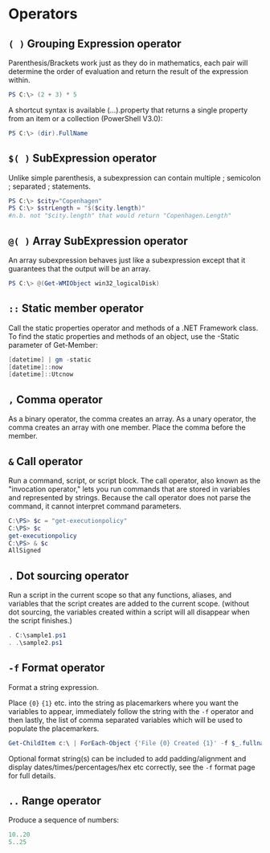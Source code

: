 # Operators

## `( )` Grouping Expression operator

Parenthesis/Brackets work just as they do in mathematics, each pair will determine the order of evaluation and return the result of the expression within.

```powershell
PS C:\> (2 + 3) * 5
```

A shortcut syntax is available (…).property that returns a single property from an item or a collection (PowerShell V3.0):

```powershell
PS C:\> (dir).FullName
```

## `$( )` SubExpression operator

Unlike simple parenthesis, a subexpression can contain multiple ; semicolon ; separated ; statements.

```powershell
PS C:\> $city="Copenhagen"
PS C:\> $strLength = "$($city.length)"
#n.b. not "$city.length" that would return "Copenhagen.Length"
```

## `@( )` Array SubExpression operator

An array subexpression behaves just like a subexpression except that it guarantees that the output will be an array.

```powershell
PS C:\> @(Get-WMIObject win32_logicalDisk)
```

## `::` Static member operator

Call the static properties operator and methods of a .NET Framework class.
To find the static properties and methods of an object, use the -Static parameter of Get-Member:

```powershell
[datetime] | gm -static
[datetime]::now
[datetime]::Utcnow
```

## `,` Comma operator

As a binary operator, the comma creates an array. 
As a unary operator, the comma creates an array with one member. Place the comma before the member.

## `&` Call operator

Run a command, script, or script block. The call operator, also known as the "invocation operator," lets you run commands that are stored in variables and represented by strings. Because the call operator does not parse the command, it cannot interpret command parameters.

```powershell
C:\PS> $c = "get-executionpolicy"
C:\PS> $c
get-executionpolicy
C:\PS> & $c
AllSigned
```

## `.` Dot sourcing operator

Run a script in the current scope so that any functions, aliases, and variables that the script creates are added to the current scope. (without dot sourcing, the variables created within a script will all disappear when the script finishes.)

```powershell
. C:\sample1.ps1
. .\sample2.ps1
```

## `-f` Format operator

Format a string expression.

Place `{0}` `{1}` etc. into the string as placemarkers where you want the variables to appear, immediately follow the string with the `-f` operator and then lastly, the list of comma separated variables which will be used to populate the placemarkers.

```powershell
Get-ChildItem c:\ | ForEach-Object {'File {0} Created {1}' -f $_.fullname,$_.creationtime}
```

Optional format string(s) can be included to add padding/alignment and display dates/times/percentages/hex etc correctly, see the `-f` format page for full details.

## `..` Range operator

Produce a sequence of numbers:

```powershell
10..20
5..25
```
